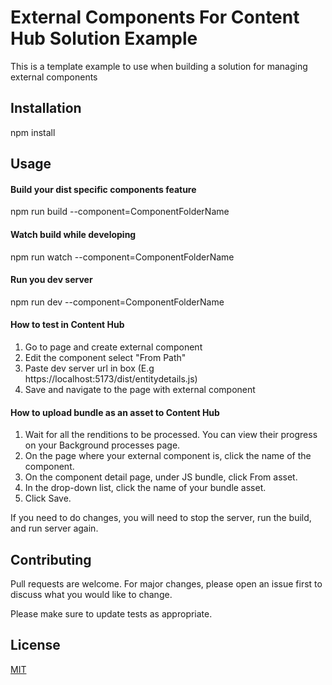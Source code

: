 # External Components For Content Hub Solution Example

This is a template example to use when building a solution for managing external components

## Installation

npm install

## Usage

#### Build your dist specific components feature
npm run build --component=ComponentFolderName 

#### Watch build while developing
npm run watch --component=ComponentFolderName 

#### Run you dev server
npm run dev --component=ComponentFolderName

#### How to test in Content Hub

1. Go to page and create external component
2. Edit the component select "From Path"
3. Paste dev server url in box (E.g https://localhost:5173/dist/entitydetails.js)
4. Save and navigate to the page with external component

#### How to upload bundle as an asset to Content Hub

1. Wait for all the renditions to be processed. You can view their progress on your Background processes page.
2. On the page where your external component is, click the name of the component.
3. On the component detail page, under JS bundle, click From asset.
4. In the drop-down list, click the name of your bundle asset.
5. Click Save.

If you need to do changes, you will need to stop the server, run the build, and run server again.

## Contributing

Pull requests are welcome. For major changes, please open an issue first
to discuss what you would like to change.

Please make sure to update tests as appropriate.

## License

[MIT](https://choosealicense.com/licenses/mit/)